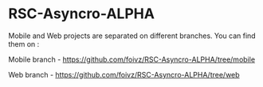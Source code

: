 RSC-Asyncro-ALPHA
=================

Mobile and Web projects are separated on different branches. You can find them on :

Mobile branch - https://github.com/foivz/RSC-Asyncro-ALPHA/tree/mobile

Web branch - https://github.com/foivz/RSC-Asyncro-ALPHA/tree/web

